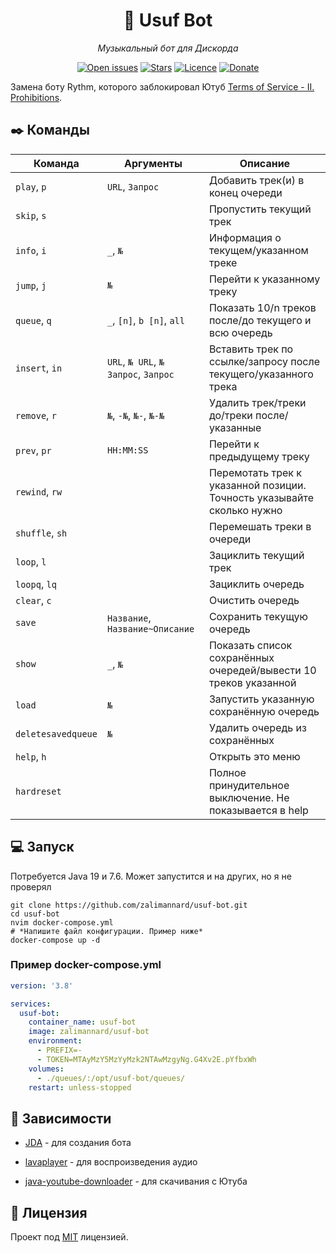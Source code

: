 <div class="myWrapper" align="center" markdown="1">

# :musical_note: Usuf Bot

*Музыкальный бот для Дискорда*

[![Open issues](https://img.shields.io/github/issues/zalimannard/usuf-bot)](https://github.com/zalimannard/usuf-bot/issues)
[![Stars](https://img.shields.io/github/stars/zalimannard/usuf-bot)](https://github.com/zalimannard/usuf-bot)
[![Licence](https://img.shields.io/github/license/zalimannard/usuf-bot)](https://github.com/zalimannard/usuf-bot/blob/main/LICENSE)
[![Donate](https://img.shields.io/badge/donate-(money)-blueviolet)](https://boosty.to/zalimannard)

</div>

Замена боту Rythm, которого заблокировал Ютуб [Terms of Service - II. Prohibitions](https://developers.google.com/youtube/terms/api-services-terms-of-service).

## :black_nib: Команды

| Команда            | Аргументы                            | Описание                                                               |
|--------------------|--------------------------------------|------------------------------------------------------------------------|
| `play`, `p`        | `URL`, `Запрос`                      | Добавить трек(и) в конец очереди                                       |
| `skip`, `s`        |                                      | Пропустить текущий трек                                                |
| `info`, `i`        | `_`, `№`                             | Информация о текущем/указанном треке                                   |
| `jump`, `j`        | `№`                                  | Перейти к указанному треку                                             |
| `queue`, `q`       | `_`, `[n]`, `b [n]`, `all`           | Показать 10/n треков после/до текущего и всю очередь                   |
| `insert`, `in`     | `URL`, `№ URL`, `№ Запрос`, `Запрос` | Вставить трек по ссылке/запросу после текущего/указанного трека        |
| `remove`, `r`      | `№`, `-№`, `№-`, `№-№`               | Удалить трек/треки до/треки после/указанные                            |
| `prev`, `pr`       | `HH:MM:SS`                           | Перейти к предыдущему треку                                            |
| `rewind`, `rw`     |                                      | Перемотать трек к указанной позиции. Точность указывайте сколько нужно |
| `shuffle`, `sh`    |                                      | Перемешать треки в очереди                                             |
| `loop`, `l`        |                                      | Зациклить текущий трек                                                 |
| `loopq`, `lq`      |                                      | Зациклить очередь                                                      |
| `clear`, `c`       |                                      | Очистить очередь                                                       |
| `save`             | `Название`, `Название~Описание`      | Сохранить текущую очередь                                              |
| `show`             | `_`, `№`                             | Показать список сохранённых очередей/вывести 10 треков указанной       |
| `load`             | `№`                                  | Запустить указанную сохранённую очередь                                |
| `deletesavedqueue` | `№`                                  | Удалить очередь из сохранённых                                         |
| `help`, `h`        |                                      | Открыть это меню                                                       |
| `hardreset`        |                                      | Полное принудительное выключение. Не показывается в help               |

## :computer: Запуск

Потребуется Java 19 и 7.6. Может запустится и на других, но я не проверял

```shell
git clone https://github.com/zalimannard/usuf-bot.git
cd usuf-bot
nvim docker-compose.yml
# *Напишите файл конфигурации. Пример ниже*
docker-compose up -d
```

### Пример docker-compose.yml

```yml
version: '3.8'

services:
  usuf-bot:
    container_name: usuf-bot
    image: zalimannard/usuf-bot
    environment:
      - PREFIX=-
      - TOKEN=MTAyMzY5MzYyMzk2NTAwMzgyNg.G4Xv2E.pYfbxWh
    volumes:
      - ./queues/:/opt/usuf-bot/queues/
    restart: unless-stopped
```

## :syringe: Зависимости

- [JDA](https://github.com/DV8FromTheWorld/JDA) - для создания бота
- [lavaplayer](https://github.com/sedmelluq/lavaplayer) - для воспроизведения аудио

- [java-youtube-downloader](https://github.com/sealedtx/java-youtube-downloader) - для скачивания с Ютуба

## :pencil: Лицензия

Проект под [MIT](https://github.com/zalimannard/usuf-bot/blob/main/LICENSE) лицензией.

